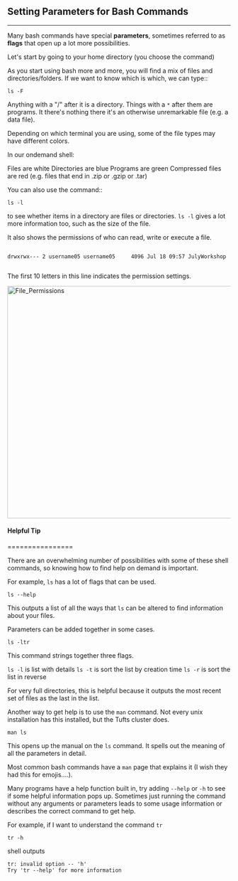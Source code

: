 ## Setting Parameters for Bash Commands
--------------------------------

Many bash commands have special **parameters**, sometimes referred to as **flags** that open up a lot more possibilities.

Let's start by going to your home directory (you choose the command)


As you start using bash more and more, you will find a mix of files and directories/folders. If we want to know which is which, we can type::

```
ls -F
```

Anything with a "/" after it is a directory.  Things with a `*` after
them are programs.  It there's nothing there it's an otherwise
unremarkable file (e.g. a data file).

Depending on which terminal you are using, some of the file types may have different colors. 

In our ondemand shell:

Files are white
Directories are blue
Programs are green
Compressed files are red (e.g. files that end in .zip or .gzip or .tar)


You can also use the command::

    ls -l

to see whether items in a directory are files or directories. `ls -l`
gives a lot more information too, such as the size of the file.


It also shows the permissions of who can read, write or execute a file.


```

drwxrwx--- 2 username05 username05     4096 Jul 18 09:57 JulyWorkshop


```

The first 10 letters in this line indicates the permission settings.


<img width="523" alt="File_Permissions" src="https://user-images.githubusercontent.com/8632603/179539739-75f4edf9-5f5d-4de9-b20c-97abc7869be6.png">


#### Helpful Tip
================

There are an overwhelming number of possibilities with some of these shell commands, so knowing how to find help on demand is important.

For example, `ls` has a lot of flags that can be used.

```
ls --help
```

This outputs a list of all the ways that `ls` can be altered to find information about your files.

Parameters can be added together in some cases.

```
ls -ltr
```

This command strings together three flags.

`ls -l` is list with details
`ls -t` is sort the list by creation time
`ls -r` is sort the list in reverse

For very full directories, this is helpful because it outputs the most recent set of files as the last in the list.


Another way to get help is to use the `man` command. Not every unix installation has this installed, but the Tufts cluster does.

```
man ls
```

This opens up the manual on the `ls` command. It spells out the meaning of all the parameters in detail.

Most common bash commands have a `man` page that explains it (I wish they had this for emojis....).

Many programs have a help function built in, try adding `--help` or `-h` to see if some helpful information pops up. Sometimes just running the command without any arguments or parameters leads to some usage information or describes the correct command to get help.

For example, if I want to understand the command `tr`

```
tr -h
```

shell outputs

```
tr: invalid option -- 'h'
Try 'tr --help' for more information
```

